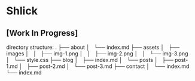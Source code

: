 # Shlick

## [Work In Progress]

directory structure:
.
├── about
│   └── index.md
├── assets
│   ├── images
│   │   ├── img-1.png
│   │   ├── img-2.png
│   │   └── img-3.png
│   └── style.css
├── blog
│   ├── index.md
│   └── posts
│       ├── post-1.md
│       ├── post-2.md
│       └── post-3.md
├── contact
│   └── index.md
└── index.md